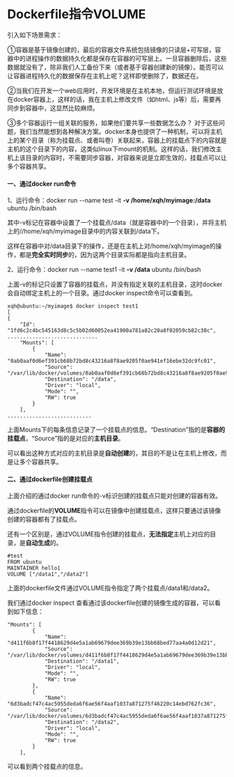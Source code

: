 # Dockerfile指令VOLUME

引入如下场景需求：

①容器是基于镜像创建的，最后的容器文件系统包括镜像的只读层+可写层，容器中的进程操作的数据持久化都是保存在容器的可写层上。一旦容器删除后，这些数据就没有了，除非我们人工备份下来（或者基于容器创建新的镜像）。能否可以让容器进程持久化的数据保存在主机上呢？这样即使删除了，数据还在。

②当我们在开发一个web应用时，开发环境是在主机本地，但运行测试环境是放在docker容器上，这样的话，我在主机上修改文件（如html、js等）后，需要再同步到容器中，这显然比较麻烦。

③多个容器运行一组关联的服务，如果他们要共享一些数据怎么办？
对于这些问题，我们当然能想到各种解决方案。docker本身也提供了一种机制，可以将主机上的某个目录（称为挂载点、或者叫卷）关联起来，容器上的挂载点下的内容就是主机的这个目录下的内容，这类似linux下mount的机制。这样的话，我们修改主机上该目录的内容时，不需要同步容器，对容器来说是立即生效的，挂载点可以让多个容器共享。

#### 一、通过docker run命令

1、运行命令：docker run --name test -it **-v /home/xqh/myimage:/data** ubuntu /bin/bash

其中-v标记在容器中设置了一个挂载点/data（就是容器中的一个目录），并将主机上的//home/xqh/myimage目录中的内容关联到/data下。

这样在容器中对/data目录下的操作，还是在主机上对/home/xqh/myimage的操作，都是**完全实时同步**的，因为这两个目录实际都是指向主机目录。

2、运行命令：docker run --name test1 -it **-v /data** ubuntu /bin/bash

上面-v的标记只设置了容器的挂载点，并没有指定关联的主机目录，这时docker会自动绑定主机上的一个目录。通过docker inspect命令可以查看到。

```
xqh@ubuntu:~/myimage$ docker inspect test1
[
{
    "Id": "1fd6c2c4bc545163d8c5c5b02d60052ea41900a781a82c20a8f02059cb82c30c",
.............................
    "Mounts": [
        {
            "Name": "0ab0aaf0d6ef391cb68b72bd8c43216a8f8ae9205f0ae941ef16ebe32dc9fc01",
            "Source": "/var/lib/docker/volumes/0ab0aaf0d6ef391cb68b72bd8c43216a8f8ae9205f0ae941ef16ebe32dc9fc01/_data",
            "Destination": "/data",
            "Driver": "local",
            "Mode": "",
            "RW": true
        }
    ],
...........................
```

上面Mounts下的每条信息记录了一个挂载点的信息。“Destination”指的是**容器的挂载点**，“Source”指的是对应的**主机目录**。

可以看出这种方式对应的主机目录是**自动创建**的，其目的不是让在主机上修改，而是让多个容器共享。

#### 二、通过dockerfile创建挂载点

上面介绍的通过docker run命令的-v标识创建的挂载点只能对创建的容器有效。

通过dockerfile的**VOLUME**指令可以在镜像中创建挂载点，这样只要通过该镜像创建的容器都有了挂载点。

还有一个区别是，通过VOLUME指令创建的挂载点，**无法指定**主机上对应的目录，是**自动生成**的。

```
#test
FROM ubuntu
MAINTAINER hello1
VOLUME ["/data1","/data2"]
```

上面的dockerfile文件通过VOLUME指令指定了两个挂载点/data1和/data2。

我们通过docker inspect 查看通过该dockerfile创建的镜像生成的容器，可以看到如下信息：

```
"Mounts": [
        {
            "Name": "d411f6b8f17f4418629d4e5a1ab69679dee369b39e13bb68bed77aa4a0d12d21",
            "Source": "/var/lib/docker/volumes/d411f6b8f17f4418629d4e5a1ab69679dee369b39e13bb68bed77aa4a0d12d21/_data",
            "Destination": "/data1",
            "Driver": "local",
            "Mode": "",
            "RW": true
        },
        {
            "Name": "6d3badcf47c4ac5955deda6f6ae56f4aaf1037a871275f46220c14ebd762fc36",
            "Source": "/var/lib/docker/volumes/6d3badcf47c4ac5955deda6f6ae56f4aaf1037a871275f46220c14ebd762fc36/_data",
            "Destination": "/data2",
            "Driver": "local",
            "Mode": "",
            "RW": true
        }
    ],
```

可以看到两个挂载点的信息。





 

 